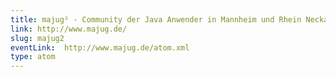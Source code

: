 ```yaml
---
title: majug² - Community der Java Anwender in Mannheim und Rhein Neckar Dreieck
link: http://www.majug.de/
slug: majug2
eventLink:  http://www.majug.de/atom.xml
type: atom
---
```

